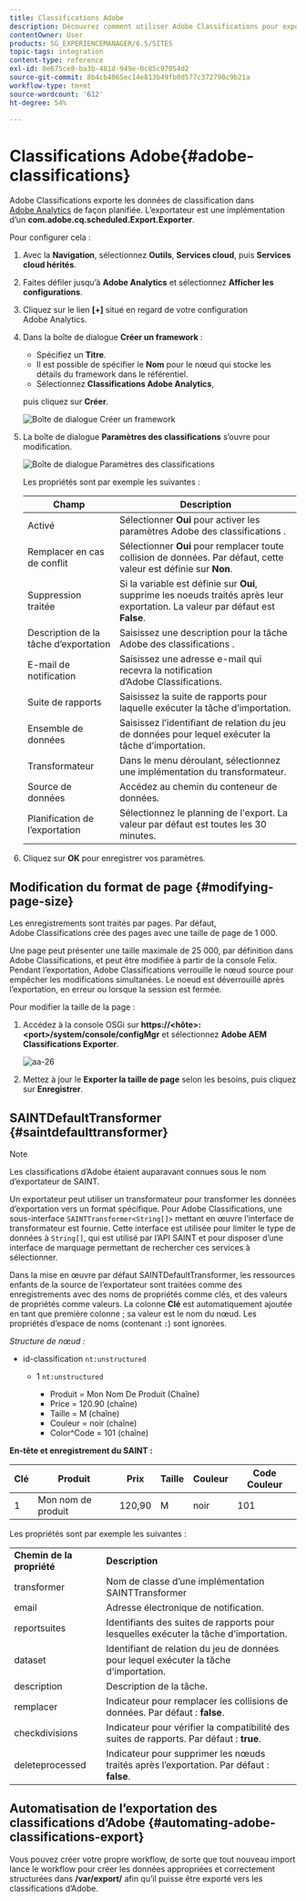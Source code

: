 ```yaml
---
title: Classifications Adobe
description: Découvrez comment utiliser Adobe Classifications pour exporter des données de classification vers Adobe Analytics.
contentOwner: User
products: SG_EXPERIENCEMANAGER/6.5/SITES
topic-tags: integration
content-type: reference
exl-id: 0e675ce8-ba3b-481d-949e-0c85c97054d2
source-git-commit: 8b4cb4065ec14e813b49fb0d577c372790c9b21a
workflow-type: tm+mt
source-wordcount: '612'
ht-degree: 54%

---
```


# Classifications Adobe{#adobe-classifications}

Adobe Classifications exporte les données de classification dans [Adobe Analytics](/help/sites-administering/adobeanalytics.md) de façon planifiée. L’exportateur est une implémentation d’un **com.adobe.cq.scheduled.Export.Exporter**.

Pour configurer cela :

1. Avec la **Navigation**, sélectionnez **Outils**, **Services cloud**, puis **Services cloud hérités**.
1. Faites défiler jusqu’à **Adobe Analytics** et sélectionnez **Afficher les configurations**.
1. Cliquez sur le lien **[+]** situé en regard de votre configuration Adobe Analytics.

1. Dans la boîte de dialogue **Créer un framework** :

   * Spécifiez un **Titre**.
   * Il est possible de spécifier le **Nom** pour le nœud qui stocke les détails du framework dans le référentiel.
   * Sélectionnez **Classifications Adobe Analytics**,

   puis cliquez sur **Créer**.

   ![Boîte de dialogue Créer un framework](assets/aa-25.png)

1. La boîte de dialogue **Paramètres des classifications** s’ouvre pour modification.

   ![Boîte de dialogue Paramètres des classifications](assets/aa-classifications-settings.png)

   Les propriétés sont par exemple les suivantes :

   | **Champ** | **Description** |
   |---|---|
   | Activé | Sélectionner **Oui** pour activer les paramètres Adobe des classifications . |
   | Remplacer en cas de conflit | Sélectionner **Oui** pour remplacer toute collision de données. Par défaut, cette valeur est définie sur **Non**. |
   | Suppression traitée | Si la variable est définie sur **Oui**, supprime les noeuds traités après leur exportation. La valeur par défaut est **False**. |
   | Description de la tâche d’exportation | Saisissez une description pour la tâche Adobe des classifications . |
   | E-mail de notification | Saisissez une adresse e-mail qui recevra la notification d’Adobe Classifications. |
   | Suite de rapports | Saisissez la suite de rapports pour laquelle exécuter la tâche d’importation. |
   | Ensemble de données | Saisissez l’identifiant de relation du jeu de données pour lequel exécuter la tâche d’importation. |
   | Transformateur | Dans le menu déroulant, sélectionnez une implémentation du transformateur. |
   | Source de données | Accédez au chemin du conteneur de données. |
   | Planification de l’exportation | Sélectionnez le planning de l&#39;export. La valeur par défaut est toutes les 30 minutes. |

1. Cliquez sur **OK** pour enregistrer vos paramètres.

## Modification du format de page {#modifying-page-size}

Les enregistrements sont traités par pages. Par défaut, Adobe Classifications crée des pages avec une taille de page de 1 000.

Une page peut présenter une taille maximale de 25 000, par définition dans Adobe Classifications, et peut être modifiée à partir de la console Felix. Pendant l’exportation, Adobe Classifications verrouille le nœud source pour empêcher les modifications simultanées. Le noeud est déverrouillé après l’exportation, en erreur ou lorsque la session est fermée.

Pour modifier la taille de la page :

1. Accédez à la console OSGi sur **https://&lt;hôte>:&lt;port>/system/console/configMgr** et sélectionnez **Adobe AEM Classifications Exporter**.

   ![aa-26](assets/aa-26.png)

1. Mettez à jour le **Exporter la taille de page** selon les besoins, puis cliquez sur **Enregistrer**.

## SAINTDefaultTransformer {#saintdefaulttransformer}

>[!NOTE]
>
>Les classifications d’Adobe étaient auparavant connues sous le nom d’exportateur de SAINT.

Un exportateur peut utiliser un transformateur pour transformer les données d’exportation vers un format spécifique. Pour Adobe Classifications, une sous-interface `SAINTTransformer<String[]>` mettant en œuvre l’interface de transformateur est fournie. Cette interface est utilisée pour limiter le type de données à `String[]`, qui est utilisé par l’API SAINT et pour disposer d’une interface de marquage permettant de rechercher ces services à sélectionner.

Dans la mise en œuvre par défaut SAINTDefaultTransformer, les ressources enfants de la source de l’exportateur sont traitées comme des enregistrements avec des noms de propriétés comme clés, et des valeurs de propriétés comme valeurs. La colonne **Clé** est automatiquement ajoutée en tant que première colonne ; sa valeur est le nom du nœud. Les propriétés d’espace de noms (contenant `:`) sont ignorées.

*Structure de nœud :*

* id-classification `nt:unstructured`

   * 1 `nt:unstructured`

      * Produit = Mon Nom De Produit (Chaîne)
      * Price = 120.90 (chaîne)
      * Taille = M (chaîne)
      * Couleur = noir (chaîne)
      * Color^Code = 101 (chaîne)

**En-tête et enregistrement du SAINT :**

| **Clé** | **Produit** | **Prix** | **Taille** | **Couleur** | **Code Couleur** |
|---|---|---|---|---|---|
| 1 | Mon nom de produit | 120,90 | M | noir | 101 |

Les propriétés sont par exemple les suivantes :

<table>
 <tbody>
  <tr>
   <td><strong>Chemin de la propriété</strong></td>
   <td><strong>Description</strong></td>
  </tr>
  <tr>
   <td>transformer</td>
   <td>Nom de classe d’une implémentation SAINTTransformer</td>
  </tr>
  <tr>
   <td>email</td>
   <td>Adresse électronique de notification.</td>
  </tr>
  <tr>
   <td>reportsuites</td>
   <td>Identifiants des suites de rapports pour lesquelles exécuter la tâche d’importation. </td>
  </tr>
  <tr>
   <td>dataset</td>
   <td>Identifiant de relation du jeu de données pour lequel exécuter la tâche d’importation. </td>
  </tr>
  <tr>
   <td>description</td>
   <td>Description de la tâche. <br /> </td>
  </tr>
  <tr>
   <td>remplacer</td>
   <td>Indicateur pour remplacer les collisions de données. Par défaut : <strong>false</strong>.</td>
  </tr>
  <tr>
   <td>checkdivisions</td>
   <td>Indicateur pour vérifier la compatibilité des suites de rapports. Par défaut : <strong>true</strong>.</td>
  </tr>
  <tr>
   <td>deleteprocessed</td>
   <td>Indicateur pour supprimer les nœuds traités après l’exportation. Par défaut : <strong>false</strong>.</td>
  </tr>
 </tbody>
</table>

## Automatisation de l’exportation des classifications d’Adobe {#automating-adobe-classifications-export}

Vous pouvez créer votre propre workflow, de sorte que tout nouveau import lance le workflow pour créer les données appropriées et correctement structurées dans **/var/export/** afin qu’il puisse être exporté vers les classifications d’Adobe.
